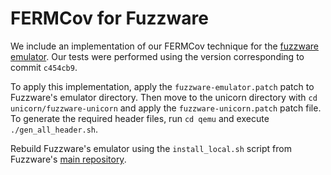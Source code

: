 # FERMCov for Fuzzware


We include an implementation of our FERMCov technique for the [fuzzware emulator]([https://github.com/fuzzware-fuzzer/fuzzware-emulator). Our tests were performed using the version corresponding to commit ``c454cb9``.


To apply this implementation, apply the ``fuzzware-emulator.patch`` patch to Fuzzware's emulator directory.
Then move to the unicorn directory with ``cd unicorn/fuzzware-unicorn`` and apply the ``fuzzware-unicorn.patch`` patch file.
To generate the required header files, run ``cd qemu`` and execute ``./gen_all_header.sh``.

Rebuild Fuzzware's emulator using the ``install_local.sh`` script from Fuzzware's [main repository](https://github.com/fuzzware-fuzzer/fuzzware).
